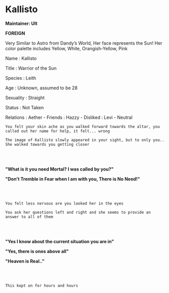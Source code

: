 # Kallisto

<tldr>

**Maintainer: Ult**

**FOREIGN**

Very Similar to Astro from Dandy’s World, Her face represents the Sun!
Her color palette includes Yellow, White, Orangish-Yellow, Pink
</tldr>

<tabs>
<tab id="information" title="General Information">

Name
: Kallisto

Title
: Warrior of the Sun

Species
: Leith

Age
: Unknown, assumed to be 28

Sexuality
: Straight

Status
: Not Taken

Relations
: Aether - Friends
: Hazzy - Disliked
: Levi - Neutral

</tab>
<tab id="sample" title="RP Sample">

`You felt your skin ache as you walked forward towards the altar, you called out her name for help, it felt... wrong`

`The image of Kallisto slowly appeared in your sight, but to only you.. She walked towards you getting closer`

<br></br>

**"What is it you need Mortal? I was called by you?"**

**"Don't Tremble in Fear when I am with you, There is No Need!"**

<br></br>

`You felt less nervous are you looked her in the eyes`

`You ask her questions left and right and she seems to provide an answer to all of them`

<br></br>

**"Yes I know about the current situation you are in"**

**"Yes, there is ones above all"**

**"Heaven is Real.."**

<br></br>

`This kept on for hours and hours`

</tab>
</tabs>